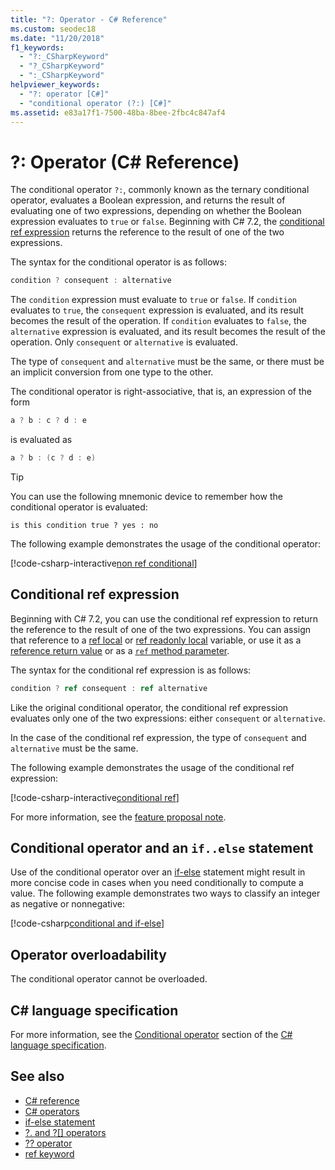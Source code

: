 ```yaml
---
title: "?: Operator - C# Reference"
ms.custom: seodec18
ms.date: "11/20/2018"
f1_keywords:
  - "?:_CSharpKeyword"
  - "?_CSharpKeyword"
  - ":_CSharpKeyword"
helpviewer_keywords:
  - "?: operator [C#]"
  - "conditional operator (?:) [C#]"
ms.assetid: e83a17f1-7500-48ba-8bee-2fbc4c847af4
---
```

# ?: Operator (C# Reference)

The conditional operator `?:`, commonly known as the ternary conditional operator, evaluates a Boolean expression, and returns the result of evaluating one of two expressions, depending on whether the Boolean expression evaluates to `true` or `false`. Beginning with C# 7.2, the [conditional ref expression](#conditional-ref-expression) returns the reference to the result of one of the two expressions.

The syntax for the conditional operator is as follows:

```csharp
condition ? consequent : alternative
```

The `condition` expression must evaluate to `true` or `false`. If `condition` evaluates to `true`, the `consequent` expression is evaluated, and its result becomes the result of the operation. If `condition` evaluates to `false`, the `alternative` expression is evaluated, and its result becomes the result of the operation. Only `consequent` or `alternative` is evaluated.

The type of `consequent` and `alternative` must be the same, or there must be an implicit conversion from one type to the other.

The conditional operator is right-associative, that is, an expression of the form

```csharp
a ? b : c ? d : e
```

is evaluated as

```csharp
a ? b : (c ? d : e)
```

> [!TIP]
> You can use the following mnemonic device to remember how the conditional operator is evaluated:
>
> ```text
> is this condition true ? yes : no
> ```

The following example demonstrates the usage of the conditional operator:

[!code-csharp-interactive[non ref conditional](~/samples/csharp/language-reference/operators/ConditionalOperator.cs#ConditionalValue)]

## Conditional ref expression

Beginning with C# 7.2, you can use the conditional ref expression to return the reference to the result of one of the two expressions. You can assign that reference to a [ref local](../keywords/ref.md#ref-locals) or [ref readonly local](../keywords/ref.md#ref-readonly-locals) variable, or use it as a [reference return value](../keywords/ref.md#reference-return-values) or as a [`ref` method parameter](../keywords/ref.md#passing-an-argument-by-reference).

The syntax for the conditional ref expression is as follows:

```csharp
condition ? ref consequent : ref alternative
```

Like the original conditional operator, the conditional ref expression evaluates only one of the two expressions: either `consequent` or `alternative`.

In the case of the conditional ref expression, the type of `consequent` and `alternative` must be the same.

The following example demonstrates the usage of the conditional ref expression:

[!code-csharp-interactive[conditional ref](~/samples/csharp/language-reference/operators/ConditionalOperator.cs#ConditionalRef)]

For more information, see the [feature proposal note](../../../../_csharplang/proposals/csharp-7.2/conditional-ref.md).

## Conditional operator and an `if..else` statement

Use of the conditional operator over an [if-else](../keywords/if-else.md) statement might result in more concise code in cases when you need conditionally to compute a value. The following example demonstrates two ways to classify an integer as negative or nonnegative:

[!code-csharp[conditional and if-else](~/samples/csharp/language-reference/operators/ConditionalOperator.cs#CompareWithIf)]

## Operator overloadability

The conditional operator cannot be overloaded.

## C# language specification

For more information, see the [Conditional operator](~/_csharplang/spec/expressions.md#conditional-operator) section of the [C# language specification](~/_csharplang/spec/introduction.md).

## See also

- [C# reference](../index.md)
- [C# operators](index.md)
- [if-else statement](../keywords/if-else.md)
- [?. and ?[] operators](member-access-operators.md#null-conditional-operators--and-)
- [?? operator](null-coalescing-operator.md)
- [ref keyword](../keywords/ref.md)

